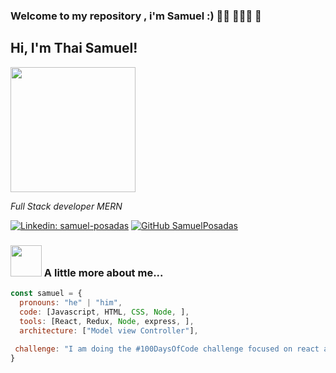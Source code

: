 ### Welcome to my repository , i'm Samuel :) 👦🏽 👨🏽‍💻 👋



<h2> Hi, I'm Thai Samuel!</h2>
<img src="https://elements-cover-images-0.imgix.net/37a16df5-688a-4d87-be17-77674edea0cd?auto=compress%2Cformat&fit=max&w=1170&s=8ba017a48f2d8f3fd32fdceb83430aea" width="200">
<p><em>Full Stack developer MERN  
</em></p>

[![Linkedin: samuel-posadas](https://img.shields.io/badge/-samuelPosadas-blue?style=flat-square&logo=Linkedin&logoColor=white&link=https://www.linkedin.com/in/samuel-posadas/)](https://www.linkedin.com/in/samuel-posadas/)
[![GitHub SamuelPosadas](https://img.shields.io/github/followers/SamuelPosadas?label=follow&style=social)](https://github.com/samuelposadas)


### <img src="https://media.giphy.com/media/VgCDAzcKvsR6OM0uWg/giphy.gif" width="50"> A little more about me...  

```javascript
const samuel = {
  pronouns: "he" | "him",
  code: [Javascript, HTML, CSS, Node, ],
  tools: [React, Redux, Node, express, ],
  architecture: ["Model view Controller"],
  
 challenge: "I am doing the #100DaysOfCode challenge focused on react and node"
}


